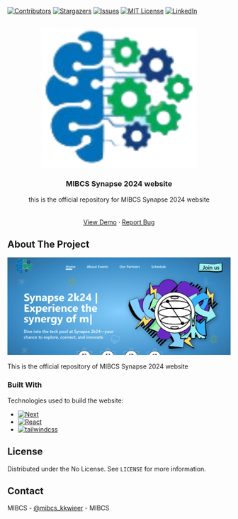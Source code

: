 <a name="readme-top"></a>

<!--
*** This the README file of our Synapse 2024 website.
-->

[![Contributors][contributors-shield]][contributors-url]
[![Stargazers][stars-shield]][stars-url]
[![Issues][issues-shield]][issues-url]
[![MIT License][license-shield]][license-url]
[![LinkedIn][linkedin-shield]][linkedin-url]

<!-- PROJECT LOGO -->
<br />
<div align="center">
  <a href="https://github.com/Sagar55526/MIBCS_synapse2k24">
    <img src="./images/logos/mibcs img.png" alt="Logo" width="70%" height="auto">
  </a>

  <h3 align="center">MIBCS Synapse 2024 website</h3>

  <p align="center">
    this is the official repository for MIBCS Synapse 2024 website
    <br />
    <br />
    <br />
    <a href="https://wtm-algiers-qiskit-2022-website-4dmt4jjg1-wtm-algiers.vercel.app/">View Demo</a>
    ·
    <a href="https://github.com/Sagar55526/MIBCS_synapse2k24/issues">Report Bug</a>
  </p>
</div>

<!-- ABOUT THE PROJECT -->

## About The Project

[![Qiskit-Fall-Fest-Algiers-Home][qiskit-fall-fest-screenshot]](https://wtm-algiers-qiskit-2022-website-4dmt4jjg1-wtm-algiers.vercel.app/)

This is the official repository of MIBCS Synapse 2024 website

### Built With

Technologies used to build the website:

- [![Next][next.js]][next-url]
- [![React][react.js]][react-url]
- [![tailwindcss][tailwindcss.com]][tailwindcss-url]

<!-- LICENSE -->

## License

Distributed under the No License. See `LICENSE` for more information.

<!-- CONTACT -->

## Contact

MIBCS - [@mibcs_kkwieer](https://www.instagram.com/mibcs_kkw/) - MIBCS

<!--Project Link: [qiskit-fall-fest-algiers.wtmalgiers.org](https://qiskit-fall-fest-algiers.wtmalgiers.org) -->

<!-- MARKDOWN LINKS & IMAGES -->

[contributors-shield]: https://img.shields.io/github/contributors/WTM-Algiers/wtm-algiers-qiskit-2022-website.svg?style=for-the-badge
[contributors-url]: https://github.com/WTM-Algiers/wtm-algiers-qiskit-2022-website/graphs/contributors
[stars-shield]: https://img.shields.io/github/stars/WTM-Algiers/wtm-algiers-qiskit-2022-website.svg?style=for-the-badge
[stars-url]: https://github.com/WTM-Algiers/wtm-algiers-qiskit-2022-website/stargazers
[issues-shield]: https://img.shields.io/github/issues/WTM-Algiers/wtm-algiers-qiskit-2022-website.svg?style=for-the-badge
[issues-url]: https://github.com/WTM-Algiers/wtm-algiers-qiskit-2022-website/issues
[license-shield]: https://img.shields.io/github/license/WTM-Algiers/wtm-algiers-qiskit-2022-website.svg?style=for-the-badge
[license-url]: https://github.com/WTM-Algiers/wtm-algiers-qiskit-2022-website/blob/main/LICENSE
[linkedin-shield]: https://img.shields.io/badge/-LinkedIn-black.svg?style=for-the-badge&logo=linkedin&colorB=555
[linkedin-url]: https://www.linkedin.com/company/mibcs-kkwieer/
[qiskit-fall-fest-screenshot]: images/sectionsAssets/screenshot.png
[next.js]: https://img.shields.io/badge/next.js-000000?style=for-the-badge&logo=nextdotjs&logoColor=white
[next-url]: https://nextjs.org/
[react.js]: https://img.shields.io/badge/React-20232A?style=for-the-badge&logo=react&logoColor=61DAFB
[react-url]: https://reactjs.org/
[tailwindcss.com]: https://img.shields.io/badge/TailwindCSS-563D7C?style=for-the-badge&logo=TailwindCSS&logoColor=white
[tailwindcss-url]: https://tailwindcss.com
